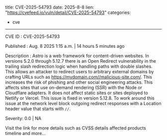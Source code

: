  
title: CVE-2025-54793
date: 2025-8-8
lien: "https://cvefeed.io/vuln/detail/CVE-2025-54793"
categories:
  - cve
---

CVE ID : CVE-2025-54793

Published :  Aug. 8
2025
1:15 a.m. | 14 hours
5 minutes ago

Description : Astro is a web framework for content-driven websites. In versions 5.2.0 through 5.12.7
there is an Open Redirect vulnerability in the trailing slash redirection logic when handling paths with double slashes. This allows an attacker to redirect users to arbitrary external domains by crafting URLs such as https://mydomain.com//malicious-site.com/. This increases the risk of phishing and other social engineering attacks. This affects sites that use on-demand rendering (SSR) with the Node or Cloudflare adapters. It does not affect static sites
or sites deployed to Netlify or Vercel. This issue is fixed in version 5.12.8. To work around this issue at the network level
block outgoing redirect responses with a Location header value that starts with `//`.

Severity: 0.0 | NA

Visit the link for more details
such as CVSS details
affected products
timeline
and more...
